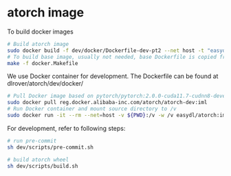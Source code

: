# atorch image

To build docker images
```bash
# Build atorch image
sudo docker build -f dev/docker/Dockerfile-dev-pt2 --net host -t "easydl/atorch:iml" .
# To build base image, usually not needed, base Dockerfile is copied from pytorch repo for reference.
make -f docker.Makefile
```

We use Docker container for development. The Dockerfile can be found at dlrover/atorch/dev/docker/

```bash
# Pull Docker image based on pytorch/pytorch:2.0.0-cuda11.7-cudnn8-devel
sudo docker pull reg.docker.alibaba-inc.com/atorch/atorch-dev:iml
# Run Docker container and mount source directory to /v
sudo docker run -it --rm --net=host -v ${PWD}:/v -w /v easydl/atorch:iml /bin/bash
```

For development, refer to following steps:
```bash
# run pre-commit
sh dev/scripts/pre-commit.sh

# build atorch wheel
sh dev/scripts/build.sh
```
